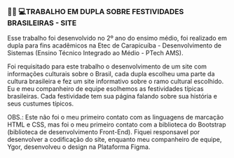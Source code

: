 ### 👩🏽 💻TRABALHO EM DUPLA SOBRE FESTIVIDADES BRASILEIRAS - SITE

Esse trabalho foi desenvolvido no 2º ano do ensimo médio, foi realizado em dupla para fins acadêmicos na Etec de Carapicuíba - Desenvolvimento de Sistemas (Ensino Técnico Integrado ao Médio - PTech AMS).

Foi requisitado para este trabalho o desenvolvimento de um site com informações culturais sobre o Brasil, cada dupla escolheu uma parte da cultura brasileira e fez um site informativo sobre o ramo cultural escolhido.
Eu e meu companheiro de equipe esolhemos as festividades típicas brasileiras. Cada festividade tem sua página falando sobre sua história e seus custumes típicos. 

OBS.: Este não foi o meu primeiro contato com as linguagens de marcação HTML e CSS, mas foi o meu primeiro contato com a biblioteca do Bootstrap (biblioteca de desenvolvimento Front-End). Fiquei responsavel por desenvolver a codificação do site, enquanto meu companheiro de equipe, Ygor, desenvolveu o design na Plataforma Figma.
